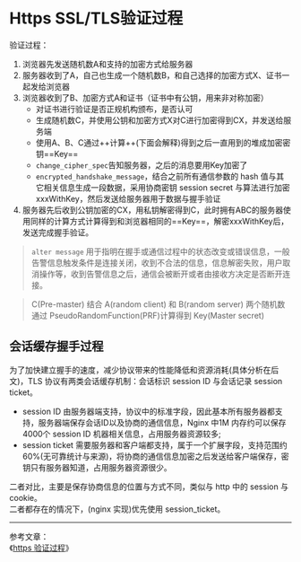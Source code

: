 # Https SSL/TLS验证过程

验证过程：  
1. 浏览器先发送随机数A和支持的加密方式给服务器
2. 服务器收到了A，自己也生成一个随机数B，和自己选择的加密方式X、证书一起发给浏览器
3. 浏览器收到了B、加密方式A和证书（证书中有公钥，用来非对称加密）
    - 对证书进行验证是否正规机构颁布，是否认可
    - 生成随机数C，并使用公钥和加密方式X对C进行加密得到CX，并发送给服务端
    - 使用A、B、C通过++计算++(下面会解释)得到之后一直用到的堆成加密密钥==Key==
    - `change_cipher_spec`告知服务器，之后的消息要用Key加密了
    - `encrypted_handshake_message`，结合之前所有通信参数的 hash 值与其它相关信息生成一段数据，采用协商密钥 session secret 与算法进行加密xxxWithKey，然后发送给服务器用于数据与握手验证
4. 服务器先后收到公钥加密的CX，用私钥解密得到C，此时拥有ABC的服务器使用同样的计算方式计算得到和浏览器相同的==Key==，解密xxxWithKey后，发送完成握手验证。

> `alter message` 用于指明在握手或通信过程中的状态改变或错误信息，一般告警信息触发条件是连接关闭，收到不合法的信息，信息解密失败，用户取消操作等，收到告警信息之后，通信会被断开或者由接收方决定是否断开连接。

> C(Pre-master) 结合 A(random client) 和 B(random server) 两个随机数通过 PseudoRandomFunction(PRF)计算得到 Key(Master secret)

## 会话缓存握手过程

为了加快建立握手的速度，减少协议带来的性能降低和资源消耗(具体分析在后文)，TLS 协议有两类会话缓存机制：会话标识 session ID 与会话记录 session ticket。
- session ID 由服务器端支持，协议中的标准字段，因此基本所有服务器都支持，服务器端保存会话ID以及协商的通信信息，Nginx 中1M 内存约可以保存4000个 session ID 机器相关信息，占用服务器资源较多;
- session ticket 需要服务器和客户端都支持，属于一个扩展字段，支持范围约60%(无可靠统计与来源)，将协商的通信信息加密之后发送给客户端保存，密钥只有服务器知道，占用服务器资源很少。

二者对比，主要是保存协商信息的位置与方式不同，类似与 http 中的 session 与 cookie。  
二者都存在的情况下，(nginx 实现)优先使用 session_ticket。




---
参考文章：  
《[https 验证过程](https://blog.csdn.net/hherima/article/details/52469674)》